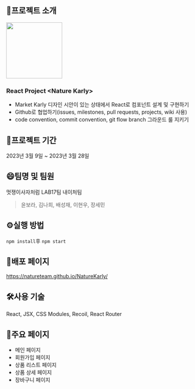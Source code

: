 ## 📢프로젝트 소개
<img src="https://user-images.githubusercontent.com/119389649/222908195-9492f76e-08b7-4a81-b58c-79fb3e5eaaac.png" width="150"/>

### React Project \<Nature Karly\>
- Market Karly 디자인 시안이 있는 상태에서 React로 컴포넌트 설계 및 구현하기 
- Github로 협업하기(issues, milestones, pull requests, projects, wiki 사용) 
- code convention, commit convention, git flow branch 그라운드 룰 지키기
## 📆프로젝트 기간
2023년 3월 9일 ~ 2023년 3월 28일
## 😄팀명 및 팀원
멋쟁이사자처럼 LAB17팀 내이처팀
> 윤보라, 김나희, 배성재, 이현우, 장세민
## ⚙️실행 방법 
```npm install```후 ```npm start``` 
## 📄배포 페이지
https://natureteam.github.io/NatureKarly/
## 🛠️사용 기술
React, JSX, CSS Modules, Recoil, React Router
## 📌주요 페이지
- 메인 페이지 
- 회원가입 페이지
- 상품 리스트 페이지 
- 상품 상세 페이지
- 장바구니 페이지
